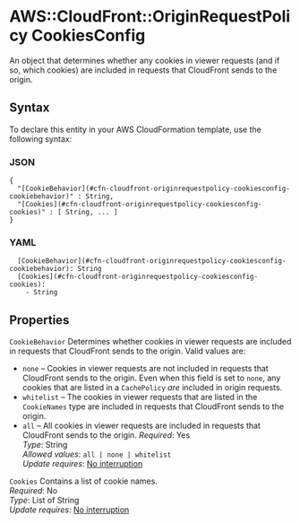 # AWS::CloudFront::OriginRequestPolicy CookiesConfig<a name="aws-properties-cloudfront-originrequestpolicy-cookiesconfig"></a>

An object that determines whether any cookies in viewer requests \(and if so, which cookies\) are included in requests that CloudFront sends to the origin\.

## Syntax<a name="aws-properties-cloudfront-originrequestpolicy-cookiesconfig-syntax"></a>

To declare this entity in your AWS CloudFormation template, use the following syntax:

### JSON<a name="aws-properties-cloudfront-originrequestpolicy-cookiesconfig-syntax.json"></a>

```
{
  "[CookieBehavior](#cfn-cloudfront-originrequestpolicy-cookiesconfig-cookiebehavior)" : String,
  "[Cookies](#cfn-cloudfront-originrequestpolicy-cookiesconfig-cookies)" : [ String, ... ]
}
```

### YAML<a name="aws-properties-cloudfront-originrequestpolicy-cookiesconfig-syntax.yaml"></a>

```
  [CookieBehavior](#cfn-cloudfront-originrequestpolicy-cookiesconfig-cookiebehavior): String
  [Cookies](#cfn-cloudfront-originrequestpolicy-cookiesconfig-cookies): 
    - String
```

## Properties<a name="aws-properties-cloudfront-originrequestpolicy-cookiesconfig-properties"></a>

`CookieBehavior`  <a name="cfn-cloudfront-originrequestpolicy-cookiesconfig-cookiebehavior"></a>
Determines whether cookies in viewer requests are included in requests that CloudFront sends to the origin\. Valid values are:  
+  `none` – Cookies in viewer requests are not included in requests that CloudFront sends to the origin\. Even when this field is set to `none`, any cookies that are listed in a `CachePolicy` *are* included in origin requests\.
+  `whitelist` – The cookies in viewer requests that are listed in the `CookieNames` type are included in requests that CloudFront sends to the origin\.
+  `all` – All cookies in viewer requests are included in requests that CloudFront sends to the origin\.
*Required*: Yes  
*Type*: String  
*Allowed values*: `all | none | whitelist`  
*Update requires*: [No interruption](https://docs.aws.amazon.com/AWSCloudFormation/latest/UserGuide/using-cfn-updating-stacks-update-behaviors.html#update-no-interrupt)

`Cookies`  <a name="cfn-cloudfront-originrequestpolicy-cookiesconfig-cookies"></a>
Contains a list of cookie names\.  
*Required*: No  
*Type*: List of String  
*Update requires*: [No interruption](https://docs.aws.amazon.com/AWSCloudFormation/latest/UserGuide/using-cfn-updating-stacks-update-behaviors.html#update-no-interrupt)